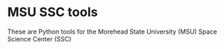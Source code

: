 # MSU SSC tools

These are Python tools for the Morehead State University (MSU) Space Science Center (SSC)


